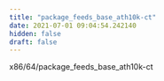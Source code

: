```yaml
---
title: "package_feeds_base_ath10k-ct"
date: 2021-07-01 09:04:54.242140
hidden: false
draft: false
---
```


x86/64/package_feeds_base_ath10k-ct

